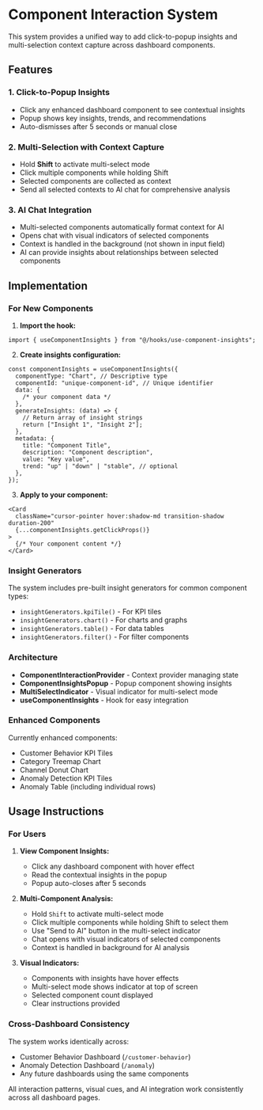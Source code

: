 # Component Interaction System

This system provides a unified way to add click-to-popup insights and multi-selection context capture across dashboard components.

## Features

### 1. Click-to-Popup Insights

- Click any enhanced dashboard component to see contextual insights
- Popup shows key insights, trends, and recommendations
- Auto-dismisses after 5 seconds or manual close

### 2. Multi-Selection with Context Capture

- Hold **Shift** to activate multi-select mode
- Click multiple components while holding Shift
- Selected components are collected as context
- Send all selected contexts to AI chat for comprehensive analysis

### 3. AI Chat Integration

- Multi-selected components automatically format context for AI
- Opens chat with visual indicators of selected components
- Context is handled in the background (not shown in input field)
- AI can provide insights about relationships between selected components

## Implementation

### For New Components

1. **Import the hook:**

```tsx
import { useComponentInsights } from "@/hooks/use-component-insights";
```

2. **Create insights configuration:**

```tsx
const componentInsights = useComponentInsights({
  componentType: "Chart", // Descriptive type
  componentId: "unique-component-id", // Unique identifier
  data: {
    /* your component data */
  },
  generateInsights: (data) => {
    // Return array of insight strings
    return ["Insight 1", "Insight 2"];
  },
  metadata: {
    title: "Component Title",
    description: "Component description",
    value: "Key value",
    trend: "up" | "down" | "stable", // optional
  },
});
```

3. **Apply to your component:**

```tsx
<Card
  className="cursor-pointer hover:shadow-md transition-shadow duration-200"
  {...componentInsights.getClickProps()}
>
  {/* Your component content */}
</Card>
```

### Insight Generators

The system includes pre-built insight generators for common component types:

- `insightGenerators.kpiTile()` - For KPI tiles
- `insightGenerators.chart()` - For charts and graphs
- `insightGenerators.table()` - For data tables
- `insightGenerators.filter()` - For filter components

### Architecture

- **ComponentInteractionProvider** - Context provider managing state
- **ComponentInsightsPopup** - Popup component showing insights
- **MultiSelectIndicator** - Visual indicator for multi-select mode
- **useComponentInsights** - Hook for easy integration

### Enhanced Components

Currently enhanced components:

- Customer Behavior KPI Tiles
- Category Treemap Chart
- Channel Donut Chart
- Anomaly Detection KPI Tiles
- Anomaly Table (including individual rows)

## Usage Instructions

### For Users

1. **View Component Insights:**

   - Click any dashboard component with hover effect
   - Read the contextual insights in the popup
   - Popup auto-closes after 5 seconds

2. **Multi-Component Analysis:**

   - Hold `Shift` to activate multi-select mode
   - Click multiple components while holding Shift to select them
   - Use "Send to AI" button in the multi-select indicator
   - Chat opens with visual indicators of selected components
   - Context is handled in background for AI analysis

3. **Visual Indicators:**
   - Components with insights have hover effects
   - Multi-select mode shows indicator at top of screen
   - Selected component count displayed
   - Clear instructions provided

### Cross-Dashboard Consistency

The system works identically across:

- Customer Behavior Dashboard (`/customer-behavior`)
- Anomaly Detection Dashboard (`/anomaly`)
- Any future dashboards using the same components

All interaction patterns, visual cues, and AI integration work consistently across all dashboard pages.
